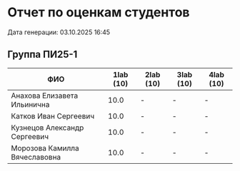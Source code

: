 # Отчет по оценкам студентов

Дата генерации: 03.10.2025 16:45

## Группа ПИ25-1

| ФИО | 1lab (10) | 2lab (10) | 3lab (10) | 4lab (10) |
|---|---|---|---|---|
| Анахова Елизавета Ильинична | 10.0 | - | - | - |
| Катков Иван Сергеевич | 10.0 | - | - | - |
| Кузнецов Александр Сергеевич | 10.0 | - | - | - |
| Морозова Камилла Вячеславовна | 10.0 | - | - | - |
